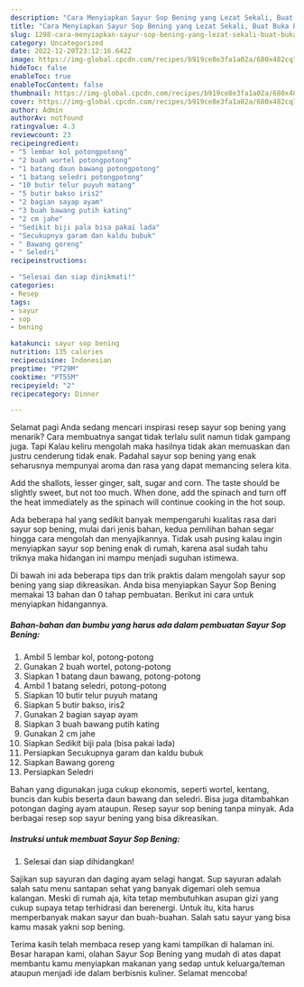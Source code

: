 ```yaml
---
description: "Cara Menyiapkan Sayur Sop Bening yang Lezat Sekali, Buat Buka Puasa Bisa Manjain Lidah"
title: "Cara Menyiapkan Sayur Sop Bening yang Lezat Sekali, Buat Buka Puasa Bisa Manjain Lidah"
slug: 1298-cara-menyiapkan-sayur-sop-bening-yang-lezat-sekali-buat-buka-puasa-bisa-manjain-lidah
category: Uncategorized
date: 2022-12-20T23:12:16.642Z
image: https://img-global.cpcdn.com/recipes/b919ce8e3fa1a02a/680x482cq70/sayur-sop-bening-foto-resep-utama.jpg
hideToc: false
enableToc: true
enableTocContent: false
thumbnail: https://img-global.cpcdn.com/recipes/b919ce8e3fa1a02a/680x482cq70/sayur-sop-bening-foto-resep-utama.jpg
cover: https://img-global.cpcdn.com/recipes/b919ce8e3fa1a02a/680x482cq70/sayur-sop-bening-foto-resep-utama.jpg
author: Admin
authorAv: notfound
ratingvalue: 4.3
reviewcount: 23
recipeingredient:
- "5 lembar kol potongpotong"
- "2 buah wortel potongpotong"
- "1 batang daun bawang potongpotong"
- "1 batang seledri potongpotong"
- "10 butir telur puyuh matang"
- "5 butir bakso iris2"
- "2 bagian sayap ayam"
- "3 buah bawang putih kating"
- "2 cm jahe"
- "Sedikit biji pala bisa pakai lada"
- "Secukupnya garam dan kaldu bubuk"
- " Bawang goreng"
- " Seledri"
recipeinstructions:

- "Selesai dan siap dinikmati!"
categories:
- Resep
tags:
- sayur
- sop
- bening

katakunci: sayur sop bening 
nutrition: 135 calories
recipecuisine: Indonesian
preptime: "PT29M"
cooktime: "PT55M"
recipeyield: "2"
recipecategory: Dinner

---
```



Selamat pagi Anda sedang mencari inspirasi resep sayur sop bening yang menarik? Cara membuatnya sangat tidak terlalu sulit namun tidak gampang juga. Tapi Kalau keliru mengolah maka hasilnya tidak akan memuaskan dan justru cenderung tidak enak. Padahal sayur sop bening yang enak seharusnya mempunyai aroma dan rasa yang dapat memancing selera kita.


Add the shallots, lesser ginger, salt, sugar and corn. The taste should be slightly sweet, but not too much. When done, add the spinach and turn off the heat immediately as the spinach will continue cooking in the hot soup.

Ada beberapa hal yang sedikit banyak mempengaruhi kualitas rasa dari sayur sop bening, mulai dari jenis bahan, kedua pemilihan bahan segar hingga cara mengolah dan menyajikannya. Tidak usah pusing kalau ingin menyiapkan sayur sop bening enak di rumah, karena asal sudah tahu triknya maka hidangan ini mampu menjadi suguhan istimewa.


Di bawah ini ada beberapa tips dan trik praktis dalam mengolah sayur sop bening yang siap dikreasikan. Anda bisa menyiapkan Sayur Sop Bening memakai 13 bahan dan 0 tahap pembuatan. Berikut ini cara untuk menyiapkan hidangannya.

<!--inarticleads1-->

##### Bahan-bahan dan bumbu yang harus ada dalam pembuatan Sayur Sop Bening:

1. Ambil 5 lembar kol, potong-potong
1. Gunakan 2 buah wortel, potong-potong
1. Siapkan 1 batang daun bawang, potong-potong
1. Ambil 1 batang seledri, potong-potong
1. Siapkan 10 butir telur puyuh matang
1. Siapkan 5 butir bakso, iris2
1. Gunakan 2 bagian sayap ayam
1. Siapkan 3 buah bawang putih kating
1. Gunakan 2 cm jahe
1. Siapkan Sedikit biji pala (bisa pakai lada)
1. Persiapkan Secukupnya garam dan kaldu bubuk
1. Siapkan  Bawang goreng
1. Persiapkan  Seledri


Bahan yang digunakan juga cukup ekonomis, seperti wortel, kentang, buncis dan kubis beserta daun bawang dan seledri. Bisa juga ditambahkan potongan daging ayam ataupun. Resep sayur sop bening tanpa minyak. Ada berbagai resep sop sayur bening yang bisa dikreasikan. 

<!--inarticleads2-->

##### Instruksi untuk membuat Sayur Sop Bening:


1. Selesai dan siap dihidangkan!

Sajikan sup sayuran dan daging ayam selagi hangat. Sup sayuran adalah salah satu menu santapan sehat yang banyak digemari oleh semua kalangan. Meski di rumah aja, kita tetap membutuhkan asupan gizi yang cukup supaya tetap terhidrasi dan berenergi. Untuk itu, kita harus memperbanyak makan sayur dan buah-buahan. Salah satu sayur yang bisa kamu masak yakni sop bening. 

Terima kasih telah membaca resep yang kami tampilkan di halaman ini. Besar harapan kami, olahan Sayur Sop Bening yang mudah di atas dapat membantu kamu menyiapkan makanan yang sedap untuk keluarga/teman ataupun menjadi ide dalam berbisnis kuliner. Selamat mencoba!
